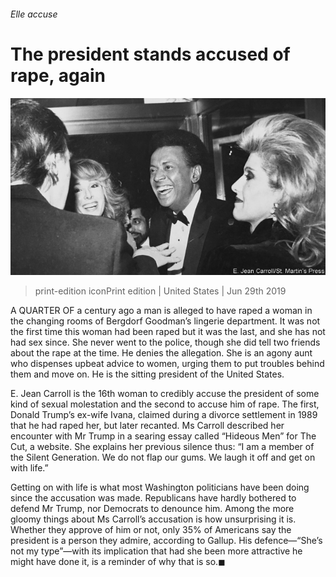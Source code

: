 ###### Elle accuse

# The president stands accused of rape, again 

![image](images/20190629_USP005_0.jpg) 

> print-edition iconPrint edition | United States | Jun 29th 2019 

A  QUARTER OF a century ago a man is alleged to have raped a woman in the changing rooms of Bergdorf Goodman’s lingerie department. It was not the first time this woman had been raped but it was the last, and she has not had sex since. She never went to the police, though she did tell two friends about the rape at the time. He denies the allegation. She is an agony aunt who dispenses upbeat advice to women, urging them to put troubles behind them and move on. He is the sitting president of the United States. 

E. Jean Carroll is the 16th woman to credibly accuse the president of some kind of sexual molestation and the second to accuse him of rape. The first, Donald Trump’s ex-wife Ivana, claimed during a divorce settlement in 1989 that he had raped her, but later recanted. Ms Carroll described her encounter with Mr Trump in a searing essay called “Hideous Men” for The Cut, a website. She explains her previous silence thus: “I am a member of the Silent Generation. We do not flap our gums. We laugh it off and get on with life.” 

Getting on with life is what most Washington politicians have been doing since the accusation was made. Republicans have hardly bothered to defend Mr Trump, nor Democrats to denounce him. Among the more gloomy things about Ms Carroll’s accusation is how unsurprising it is. Whether they approve of him or not, only 35% of Americans say the president is a person they admire, according to Gallup. His defence—“She’s not my type”—with its implication that had she been more attractive he might have done it, is a reminder of why that is so.◼ 

